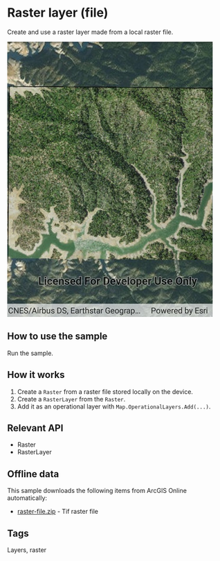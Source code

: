# Raster layer (file)

Create and use a raster layer made from a local raster file.

![screenshot](RasterLayerFile.jpg)

## How to use the sample

Run the sample.

## How it works

1. Create a `Raster` from a raster file stored locally on the device.
2. Create a `RasterLayer` from the `Raster`.
3. Add it as an operational layer with `Map.OperationalLayers.Add(...)`.

## Relevant API

* Raster
* RasterLayer

## Offline data

This sample downloads the following items from ArcGIS Online automatically:

* [raster-file.zip](https://www.arcgis.com/home/item.html?id=7c4c679ab06a4df19dc497f577f111bd) - Tif raster file

## Tags

Layers, raster
